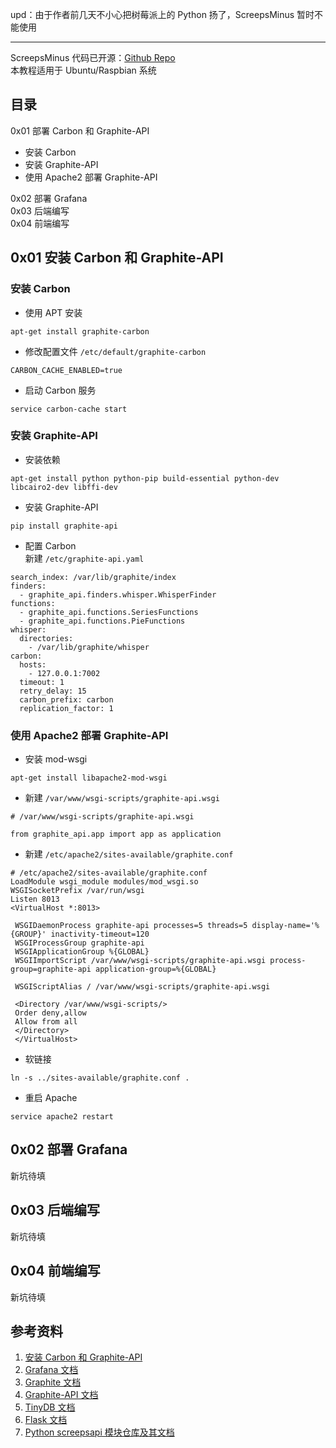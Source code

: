 upd：由于作者前几天不小心把树莓派上的 Python 扬了，ScreepsMinus 暂时不能使用

---
ScreepsMinus 代码已开源：[Github Repo](https://github.com/ScreepsMinus/screepsminus-core)  
本教程适用于 Ubuntu/Raspbian 系统

## 目录

0x01 部署 Carbon 和 Graphite-API  

- 安装 Carbon
- 安装 Graphite-API
- 使用 Apache2 部署 Graphite-API

0x02 部署 Grafana  
0x03 后端编写  
0x04 前端编写

## 0x01 安装 Carbon 和 Graphite-API

### 安装 Carbon

- 使用 APT 安装

```
apt-get install graphite-carbon
```

- 修改配置文件 `/etc/default/graphite-carbon`

```
CARBON_CACHE_ENABLED=true
```

- 启动 Carbon 服务

```
service carbon-cache start
```

### 安装 Graphite-API

- 安装依赖

```
apt-get install python python-pip build-essential python-dev libcairo2-dev libffi-dev
```

- 安装 Graphite-API

```
pip install graphite-api
```

- 配置 Carbon  
新建 `/etc/graphite-api.yaml`

```
search_index: /var/lib/graphite/index
finders:
  - graphite_api.finders.whisper.WhisperFinder
functions:
  - graphite_api.functions.SeriesFunctions
  - graphite_api.functions.PieFunctions
whisper:
  directories:
    - /var/lib/graphite/whisper
carbon:
  hosts:
    - 127.0.0.1:7002
  timeout: 1
  retry_delay: 15
  carbon_prefix: carbon
  replication_factor: 1
```

### 使用 Apache2 部署 Graphite-API

- 安装 mod-wsgi

```
apt-get install libapache2-mod-wsgi
```

- 新建 `/var/www/wsgi-scripts/graphite-api.wsgi`

```
# /var/www/wsgi-scripts/graphite-api.wsgi

from graphite_api.app import app as application
```

- 新建 `/etc/apache2/sites-available/graphite.conf`

```
# /etc/apache2/sites-available/graphite.conf
LoadModule wsgi_module modules/mod_wsgi.so
WSGISocketPrefix /var/run/wsgi
Listen 8013
<VirtualHost *:8013>

 WSGIDaemonProcess graphite-api processes=5 threads=5 display-name='%{GROUP}' inactivity-timeout=120
 WSGIProcessGroup graphite-api
 WSGIApplicationGroup %{GLOBAL}
 WSGIImportScript /var/www/wsgi-scripts/graphite-api.wsgi process-group=graphite-api application-group=%{GLOBAL}

 WSGIScriptAlias / /var/www/wsgi-scripts/graphite-api.wsgi

 <Directory /var/www/wsgi-scripts/>
 Order deny,allow
 Allow from all
 </Directory>
 </VirtualHost>
```

- 软链接

```
ln -s ../sites-available/graphite.conf .
```

- 重启 Apache

```
service apache2 restart
```

## 0x02 部署 Grafana

新坑待填

## 0x03 后端编写

新坑待填

## 0x04 前端编写

新坑待填

## 参考资料

1. [安装 Carbon 和 Graphite-API](https://markinbristol.wordpress.com/2015/09/20/setting-up-graphite-api-grafana-on-a-raspberry-pi/)  
2. [Grafana 文档](https://grafana.com/docs/)  
3. [Graphite 文档](https://graphite.readthedocs.io/en/latest/overview.html)  
4. [Graphite-API 文档](https://graphite-api.readthedocs.io/en/latest/)  
5. [TinyDB 文档](https://tinydb.readthedocs.io/en/latest/)  
6. [Flask 文档](https://flask.palletsprojects.com/en/2.1.x/)  
7. [Python screepsapi 模块仓库及其文档](https://github.com/screepers/python-screeps)

